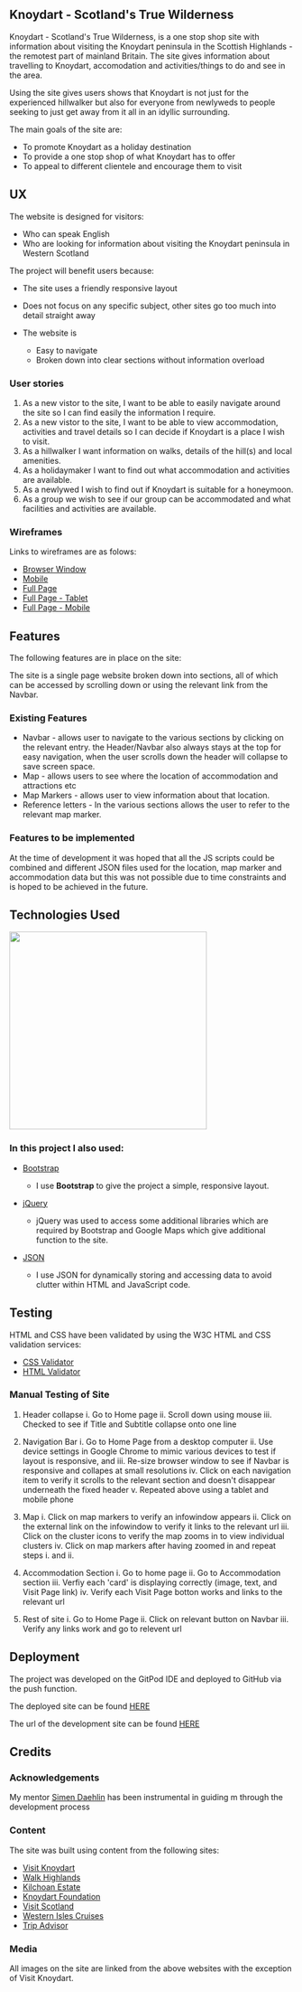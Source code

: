 ## Knoydart - Scotland's True Wilderness

Knoydart - Scotland's True Wilderness, is a one stop shop site with information about visiting  the Knoydart peninsula in the Scottish Highlands - the remotest part of mainland Britain.  The site gives information about travelling to Knoydart, accomodation and activities/things to do and see in the area.

Using the site gives users shows that Knoydart is not just for the experienced hillwalker but also for everyone from newlyweds to people seeking to just get away from it all in an idyllic surrounding.

The main goals of the site are:

* To promote Knoydart as a holiday destination
* To provide a one stop shop of what Knoydart has to offer
* To appeal to different clientele and encourage them to visit

## UX

The website is designed for visitors:

* Who can speak English
* Who are looking for information about visiting the Knoydart peninsula in Western Scotland

The project will benefit users because:

* The site uses a friendly responsive layout
* Does not focus on any specific subject, other sites go too much into detail straight away

* The website is
  * Easy to navigate
  * Broken down into clear sections without information overload

### User stories

1. As a new vistor to the site, I want to be able to easily navigate around the site so I can find easily the information I require.
2. As a new vistor to the site, I want to be able to view accommodation, activities and travel details so I can decide if Knoydart is a place I wish to visit.
3. As a hillwalker I want information on walks, details of the hill(s) and local amenities.
4. As a holidaymaker I want to find out what accommodation and activities are available.
5. As a newlywed I wish to find out if Knoydart is suitable for a honeymoon.
6. As a group we wish to see if our group can be accommodated and what facilities and activities are available.


### Wireframes

Links to wireframes are as folows:

* [Browser Window](https://github.com/stiophan0309/milestone2/blob/master/wireframes/Browser_Window.png)
* [Mobile](https://github.com/stiophan0309/milestone2/blob/master/wireframes/Mobile-Menu.png)
* [Full Page](https://github.com/stiophan0309/milestone2/blob/master/wireframes/Full-Page-Desktop.png)
* [Full Page - Tablet](https://github.com/stiophan0309/milestone2/blob/master/wireframes/Full-Page-Tablet.png)
* [Full Page - Mobile](https://github.com/stiophan0309/milestone2/blob/master/wireframes/Full-Page-Mobile.png)

## Features

The following features are in place on the site:

The site is a single page website broken down into sections, all of which can be accessed by scrolling down or using the relevant link from the Navbar.

### Existing Features

* Navbar - allows user to navigate to the various sections by clicking on the relevant entry.  the Header/Navbar also always stays at the top for easy navigation, when the user scrolls down the header will collapse to save screen space.
* Map - allows users to see where the location of accommodation and attractions etc
* Map Markers - allows user to view information about that location.
* Reference letters - In the various sections allows the user to refer to the relevant map marker.

### Features to be implemented

At the time of development it was hoped that all the JS scripts could be combined and different JSON files used for the location, map marker and accommodation data but this was not possible due to time constraints and is hoped to be achieved in the future.

## Technologies Used

<img src="https://camo.githubusercontent.com/904ade21b6fb63dec17555495bb36f749ba52023/68747470733a2f2f73332d75732d776573742d322e616d617a6f6e6177732e636f6d2f706c7567696e7365727665722f646f635265736f75726365732f737461636b2e737667" width="350px">

### In this project I also used:

* [Bootstrap](https://getbootstrap.com/)
    - I use **Bootstrap** to give the project a simple, responsive layout.
    
* [jQuery](https://jquery.com)
    - jQuery was used to access some additional libraries which are required by Bootstrap and Google Maps which give additional function to the site.

* [JSON](https://www.json.org/json-en.html)
    - I use JSON for dynamically storing and accessing data to avoid clutter within HTML and JavaScript code.

## Testing

HTML and CSS have been validated by using the W3C HTML and CSS validation services:

* [CSS Validator](https://jigsaw.w3.org/css-validator/)
* [HTML Validator](https://validator.w3.org/)

### Manual Testing of Site

1. Header collapse
      i. Go to Home page
     ii. Scroll down using mouse
    iii. Checked to see if Title and Subtitle collapse onto one line
  
2. Navigation Bar
      i. Go to Home Page from a desktop computer
     ii. Use device settings in Google Chrome to mimic various devices to test if layout is responsive, and
    iii. Re-size browser window to see if Navbar is responsive and collapes at small resolutions
     iv. Click on each navigation item to verify it scrolls to the relevant section and doesn't disappear underneath the fixed header
      v. Repeated above using a tablet and mobile phone

3. Map
      i. Click on map markers to verify an infowindow appears
     ii. Click on the external link on the infowindow to verify it links to the relevant url
    iii. Click on the cluster icons to verify the map zooms in to view individual clusters
     iv. Click on map markers after having zoomed in and repeat steps i. and ii.
   
4. Accommodation Section
      i. Go to home page
     ii. Go to Accommodation section
    iii. Verfiy each 'card' is displaying correctly (image, text, and Visit Page link)
     iv. Verify each Visit Page botton works and links to the relevant url
   
5. Rest of site
      i. Go to Home Page
     ii. Click on relevant button on Navbar
    iii. Verify any links work and go to relevent url
   

## Deployment

The project was developed on the GitPod IDE and deployed to GitHub via the push function.

The deployed site can be found [HERE](https://stiophan0309.github.io/milestone2/)

The url of the development site can be found [HERE](https://github.com/stiophan0309/milestone2)


## Credits

### Acknowledgements

My mentor [Simen Daehlin](https://www.github.com/Eventyret) has been instrumental in guiding m through the development process

### Content

The site was built using content from the following sites:

* [Visit Knoydart](https://www.visitknoydart.co.uk)
* [Walk Highlands](https://www.walkhighlands.co.uk)
* [Kilchoan Estate](https://www.kilchoan-knoydart.com)
* [Knoydart Foundation](http://www.knoydart-foundation.com)
* [Visit Scotland](https://www.visitscotland.com)
* [Western Isles Cruises](https://westernislescruises.co.uk)
* [Trip Advisor](https://www.tripadvisor.co.uk)

### Media

All images on the site are linked from the above websites with the exception of Visit Knoydart.




